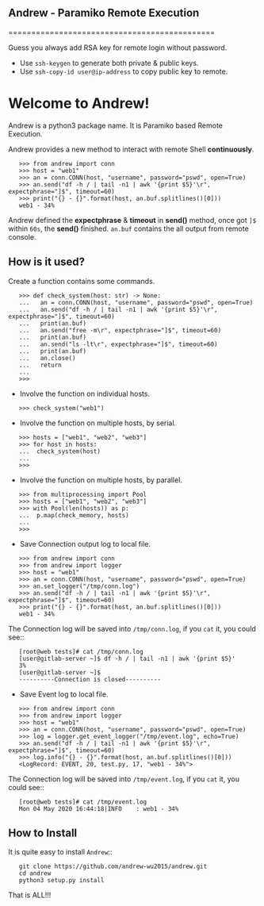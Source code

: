 ## Andrew - Paramiko Remote Execution
=============================================

Guess you always add RSA key for remote login without password.

* Use `ssh-keygen` to generate both private & public keys.
* Use `ssh-copy-id user@ip-address` to copy public key to remote.

Welcome to Andrew!
==================================

Andrew is a python3 package name. It is Paramiko based Remote Execution.

Andrew provides a new method to interact with remote Shell **continuously**.
```
   >>> from andrew import conn
   >>> host = "web1"
   >>> an = conn.CONN(host, "username", password="pswd", open=True)
   >>> an.send("df -h / | tail -n1 | awk '{print $5}'\r", expectphrase="]$", timeout=60)
   >>> print("{} - {}".format(host, an.buf.splitlines()[0]))
   web1 - 34%
```
Andrew defined the **expectphrase** & **timeout** in **send()** method, once got ``]$`` within ``60s``, the **send()** finished.
``an.buf`` contains the all output from remote console.

How is it used?
-----------------
Create a function contains some commands.
```
   >>> def check_system(host: str) -> None:
   ...   an = conn.CONN(host, "username", password="pswd", open=True)
   ...   an.send("df -h / | tail -n1 | awk '{print $5}'\r", expectphrase="]$", timeout=60)
   ...   print(an.buf)
   ...   an.send("free -m\r", expectphrase="]$", timeout=60)
   ...   print(an.buf)
   ...   an.send("ls -lt\r", expectphrase="]$", timeout=60)
   ...   print(an.buf)
   ...   an.close()
   ...   return
   ...
   >>>
```
* Involve the function on individual hosts.
```
   >>> check_system("web1")
```
* Involve the function on multiple hosts, by serial.
```
   >>> hosts = ["web1", "web2", "web3"]
   >>> for host in hosts:
   ...  check_system(host)
   ...
   >>>
```
* Involve the function on multiple hosts, by parallel.
```
   >>> from multiprocessing import Pool
   >>> hosts = ["web1", "web2", "web3"]
   >>> with Pool(len(hosts)) as p:
   ...  p.map(check_memory, hosts)
   ...
   >>>
```
* Save Connection output log to local file.
```
   >>> from andrew import conn
   >>> from andrew import logger
   >>> host = "web1"
   >>> an = conn.CONN(host, "username", password="pswd", open=True)
   >>> an.set_logger("/tmp/conn.log")
   >>> an.send("df -h / | tail -n1 | awk '{print $5}'\r", expectphrase="]$", timeout=60)
   >>> print("{} - {}".format(host, an.buf.splitlines()[0]))
   web1 - 34%
```
The Connection log will be saved into ``/tmp/conn.log``, if you ``cat`` it, you could see::
```
   [root@web tests]# cat /tmp/conn.log
   [user@gitlab-server ~]$ df -h / | tail -n1 | awk '{print $5}'
   3%
   [user@gitlab-server ~]$
   ----------Connection is closed----------
```
* Save Event log to local file.
```
   >>> from andrew import conn
   >>> from andrew import logger
   >>> host = "web1"
   >>> an = conn.CONN(host, "username", password="pswd", open=True)
   >>> log = logger.get_event_logger("/tmp/event.log", echo=True)
   >>> an.send("df -h / | tail -n1 | awk '{print $5}'\r", expectphrase="]$", timeout=60)
   >>> log.info("{} - {}".format(host, an.buf.splitlines()[0]))
   <LogRecord: EVENT, 20, test.py, 17, "web1 - 34%">
```
The Connection log will be saved into ``/tmp/event.log``, if you ``cat`` it, you could see::
```
   [root@web tests]# cat /tmp/event.log
   Mon 04 May 2020 16:44:18|INFO    : web1 - 34%
```

How to Install
----------------
It is quite easy to install ``Andrew``::
```
   git clone https://github.com/andrew-wu2015/andrew.git
   cd andrew
   python3 setup.py install
```

That is ALL!!!
